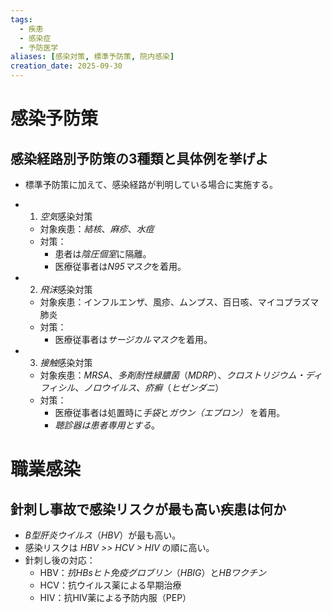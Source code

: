 ```yaml
---
tags:
  - 疾患
  - 感染症
  - 予防医学
aliases: [感染対策, 標準予防策, 院内感染]
creation_date: 2025-09-30
---
```

# 感染予防策

## 感染経路別予防策の3種類と具体例を挙げよ
- 標準予防策に加えて、感染経路が判明している場合に実施する。

- 1. *空気*感染対策
	- 対象疾患：*結核*、*麻疹*、*水痘*
	- 対策：
		- 患者は*陰圧個室*に隔離。
		- 医療従事者は*N95マスク*を着用。

- 2. *飛沫*感染対策
	- 対象疾患：インフルエンザ、風疹、ムンプス、百日咳、マイコプラズマ肺炎
	- 対策：
		- 医療従事者は*サージカルマスク*を着用。

- 3. *接触*感染対策
	- 対象疾患：*MRSA*、*多剤耐性緑膿菌*（*MDRP*）、*クロストリジウム・ディフィシル*、*ノロウイルス*、*疥癬*（*ヒゼンダニ*）
	- 対策：
		- 医療従事者は処置時に*手袋*と*ガウン（エプロン）* を着用。
		- *聴診器は患者専用とする*。

# 職業感染
## 針刺し事故で感染リスクが最も高い疾患は何か
- *B型肝炎ウイルス*（*HBV*）が最も高い。
- 感染リスクは *HBV >> HCV > HIV* の順に高い。
- 針刺し後の対応：
	- HBV：*抗HBsヒト免疫グロブリン*（*HBIG*）と*HBワクチン*
	- HCV：抗ウイルス薬による早期治療
	- HIV：抗HIV薬による予防内服（PEP）